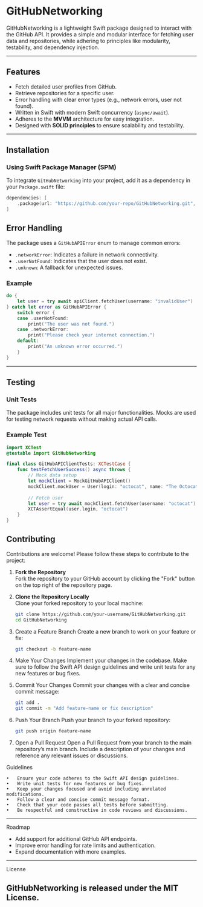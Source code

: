 # GitHubNetworking

GitHubNetworking is a lightweight Swift package designed to interact with the GitHub API. It provides a simple and modular interface for fetching user data and repositories, while adhering to principles like modularity, testability, and dependency injection.

---

## Features

- Fetch detailed user profiles from GitHub.
- Retrieve repositories for a specific user.
- Error handling with clear error types (e.g., network errors, user not found).
- Written in Swift with modern Swift concurrency (`async/await`).
- Adheres to the **MVVM** architecture for easy integration.
- Designed with **SOLID principles** to ensure scalability and testability.

---

## Installation

### Using Swift Package Manager (SPM)

To integrate `GitHubNetworking` into your project, add it as a dependency in your `Package.swift` file:

```swift
dependencies: [
    .package(url: "https://github.com/your-repo/GitHubNetworking.git", from: "1.0.0")
]
```
## Error Handling

The package uses a `GitHubAPIError` enum to manage common errors:

- `.networkError`: Indicates a failure in network connectivity.
- `.userNotFound`: Indicates that the user does not exist.
- `.unknown`: A fallback for unexpected issues.

### Example

```swift
do {
    let user = try await apiClient.fetchUser(username: "invalidUser")
} catch let error as GitHubAPIError {
    switch error {
    case .userNotFound:
        print("The user was not found.")
    case .networkError:
        print("Please check your internet connection.")
    default:
        print("An unknown error occurred.")
    }
}
```
---

## Testing

### Unit Tests

The package includes unit tests for all major functionalities. Mocks are used for testing network requests without making actual API calls.

### Example Test

```swift
import XCTest
@testable import GitHubNetworking

final class GitHubAPIClientTests: XCTestCase {
    func testFetchUserSuccess() async throws {
        // Mock data setup
        let mockClient = MockGitHubAPIClient()
        mockClient.mockUser = User(login: "octocat", name: "The Octocat", avatarUrl: nil)
        
        // Fetch user
        let user = try await mockClient.fetchUser(username: "octocat")
        XCTAssertEqual(user.login, "octocat")
    }
}
```
## Contributing

Contributions are welcome! Please follow these steps to contribute to the project:

1. **Fork the Repository**  
   Fork the repository to your GitHub account by clicking the "Fork" button on the top right of the repository page.

2. **Clone the Repository Locally**  
   Clone your forked repository to your local machine:
   ```bash
   git clone https://github.com/your-username/GitHubNetworking.git
   cd GitHubNetworking
    ```
3.	Create a Feature Branch
    Create a new branch to work on your feature or fix:
   	```bash
    git checkout -b feature-name
    ```
4.	Make Your Changes
    Implement your changes in the codebase. Make sure to follow the Swift API design guidelines and write unit tests for any new features or bug fixes.

5.	Commit Your Changes
    Commit your changes with a clear and concise commit message:
	  ```bash
    git add .
    git commit -m "Add feature-name or fix description"
    ```
6.	Push Your Branch
    Push your branch to your forked repository:
    ```bash
    git push origin feature-name
    ```
7.	Open a Pull Request
    Open a Pull Request from your branch to the main repository’s main branch. Include a description of your changes and reference any relevant issues or discussions.

   Guidelines

	•	Ensure your code adheres to the Swift API design guidelines.
	•	Write unit tests for new features or bug fixes.
	•	Keep your changes focused and avoid including unrelated modifications.
	•	Follow a clear and concise commit message format.
	•	Check that your code passes all tests before submitting.
	•	Be respectful and constructive in code reviews and discussions.

---
Roadmap

  -	Add support for additional GitHub API endpoints.
  -	Improve error handling for rate limits and authentication.
  -	Expand documentation with more examples.
 ---
 
 License
  
  GitHubNetworking is released under the MIT License.
---

   
